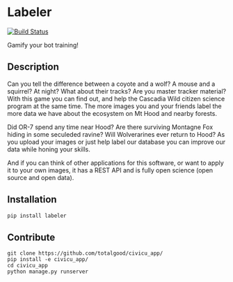 # Labeler

[![Build Status](https://travis-ci.org/totalgood/civicu_app.svg?branch=master)](https://travis-ci.org/totalgood/civicu_app/)

Gamify your bot training!

## Description

Can you tell the difference between a coyote and a wolf? A mouse and a squirrel? At night? What about their tracks? Are you master tracker material? With this game you can find out, and help the Cascadia Wild citizen science program at the same time. The more images you and your friends label the more data we have about the ecosystem on Mt Hood and nearby forests.

Did OR-7 spend any time near Hood? Are there surviving Montagne Fox hiding in some seculeded ravine? Will Wolverarines ever return to Hood? As you upload your images or just help label our database you can improve our data while honing your skills.

And if you can think of other applications for this software, or want to apply it to your own images, it has a REST API and is fully open science (open source and open data).

## Installation

```bash
pip install labeler
```

## Contribute

```
git clone https://github.com/totalgood/civicu_app/
pip install -e civicu_app/
cd civicu_app
python manage.py runserver
```
